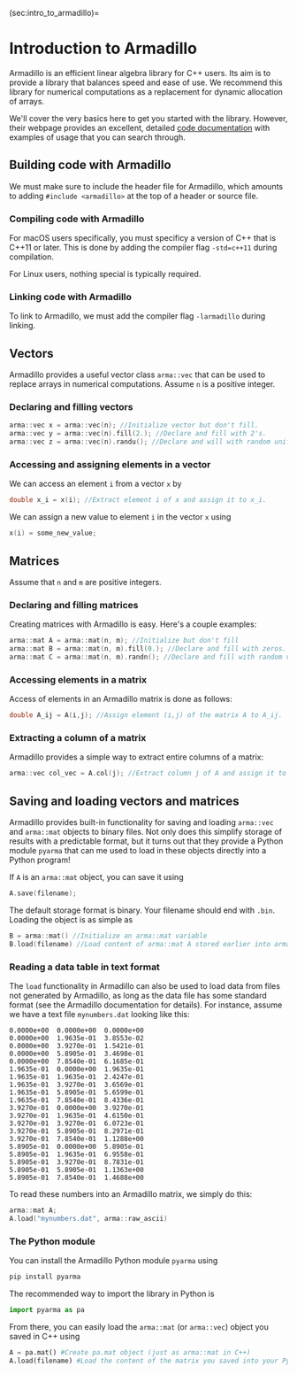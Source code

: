 (sec:intro_to_armadillo)=
# Introduction to Armadillo

Armadillo is an efficient linear algebra library for C++ users. Its aim is to provide a library that balances speed and ease of use. We recommend this library for numerical computations as a replacement for dynamic allocation of arrays.

We'll cover the very basics here to get you started with the library. However, their webpage provides an excellent, detailed [code documentation](http://arma.sourceforge.net/docs.html) with examples of usage that you can search through.

## Building code with Armadillo

We must make sure to include the header file for Armadillo, which amounts to adding `#include <armadillo>` at the top of a header or source file.

### Compiling code with Armadillo
For macOS users specifically, you must specificy a version of C++ that is C++11 or later. This is done by adding the compiler flag `-std=c++11` during compilation.

For Linux users, nothing special is typically required.


### Linking code with Armadillo

To link to Armadillo, we must add the compiler flag `-larmadillo` during linking.

## Vectors

Armadillo provides a useful vector class `arma::vec` that can be used to replace arrays in numerical computations. Assume `n` is a positive integer.

### Declaring and filling vectors

```c++
arma::vec x = arma::vec(n); //Initialize vector but don't fill.
arma::vec y = arma::vec(n).fill(2.); //Declare and fill with 2's.
arma::vec z = arma::vec(n).randu(); //Declare and will with random uniform values.
```

### Accessing and assigning elements in a vector

We can access an element `i` from a vector `x` by

```c++
double x_i = x(i); //Extract element i of x and assign it to x_i.
```

We can assign a new value to element `i` in the vector `x` using

```c++
x(i) = some_new_value;
```

## Matrices
Assume that `n` and `m` are positive integers.


### Declaring and filling matrices

Creating matrices with Armadillo is easy. Here's a couple examples:

```c++
arma::mat A = arma::mat(n, m); //Initialize but don't fill
arma::mat B = arma::mat(n, m).fill(0.); //Declare and fill with zeros.
arma::mat C = arma::mat(n, m).randn(); //Declare and fill with random values from the normal distribution.
```

### Accessing elements in a matrix

Access of elements in an Armadillo matrix is done as follows:

```c++
double A_ij = A(i,j); //Assign element (i,j) of the matrix A to A_ij.
```

### Extracting a column of a matrix

Armadillo provides a simple way to extract entire columns of a matrix:

```c++
arma::vec col_vec = A.col(j); //Extract column j of A and assign it to col_vec.
```


## Saving and loading vectors and matrices

Armadillo provides built-in functionality for saving and loading `arma::vec` and `arma::mat` objects to binary files.
Not only does this simplify storage of results with a predictable format, but it turns out that they provide a Python module `pyarma` that can me used to load in these objects directly into a Python program!

If `A` is an `arma::mat` object, you can save it using

```c++
A.save(filename);
```

The default storage format is binary. Your filename should end with `.bin`. Loading the object is as simple as

```c++
B = arma::mat() //Initialize an arma::mat variable
B.load(filename) //Load content of arma::mat A stored earlier into arma::mat B.
```

### Reading a data table in text format

The `load` functionality in Armadillo can also be used to load data from files not generated by Armadillo, as long as the data file has some standard format (see the Armadillo documentation for details). For instance, assume we have a text file `mynumbers.dat` looking like this:

```
0.0000e+00  0.0000e+00  0.0000e+00
0.0000e+00  1.9635e-01  3.8553e-02
0.0000e+00  3.9270e-01  1.5421e-01
0.0000e+00  5.8905e-01  3.4698e-01
0.0000e+00  7.8540e-01  6.1685e-01
1.9635e-01  0.0000e+00  1.9635e-01
1.9635e-01  1.9635e-01  2.4247e-01
1.9635e-01  3.9270e-01  3.6569e-01
1.9635e-01  5.8905e-01  5.6599e-01
1.9635e-01  7.8540e-01  8.4336e-01
3.9270e-01  0.0000e+00  3.9270e-01
3.9270e-01  1.9635e-01  4.6150e-01
3.9270e-01  3.9270e-01  6.0723e-01
3.9270e-01  5.8905e-01  8.2971e-01
3.9270e-01  7.8540e-01  1.1288e+00
5.8905e-01  0.0000e+00  5.8905e-01
5.8905e-01  1.9635e-01  6.9558e-01
5.8905e-01  3.9270e-01  8.7831e-01
5.8905e-01  5.8905e-01  1.1363e+00
5.8905e-01  7.8540e-01  1.4688e+00
```

To read these numbers into an Armadillo matrix, we simply do this:

```c++
arma::mat A;
A.load("mynumbers.dat", arma::raw_ascii)
```


### The Python module

You can install the Armadillo Python module `pyarma` using

```sh
pip install pyarma
```

The recommended way to import the library in Python is

```python
import pyarma as pa
```

From there, you can easily load the `arma::mat` (or `arma::vec`) object you saved in C++ using

```python
A = pa.mat() #Create pa.mat object (just as arma::mat in C++)
A.load(filename) #Load the content of the matrix you saved into your Python program.
```

